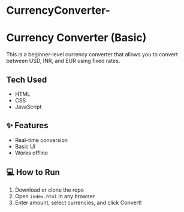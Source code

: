 # CurrencyConverter-
#  Currency Converter (Basic)

This is a beginner-level currency converter that allows you to convert between USD, INR, and EUR using fixed rates.

##  Tech Used
- HTML
- CSS
- JavaScript

## ✨ Features
- Real-time conversion
- Basic UI
- Works offline

## 💻 How to Run
1. Download or clone the repo
2. Open `index.html` in any browser
3. Enter amount, select currencies, and click Convert!
